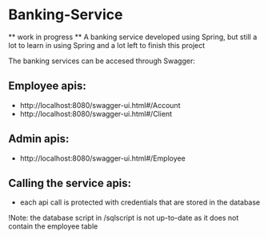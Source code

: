 # Banking-Service
** work in progress **
A banking service developed using Spring, but still a lot to learn in using Spring and a lot left to finish this project

The banking services can be accesed through Swagger:

## Employee apis: 
- http://localhost:8080/swagger-ui.html#/Account
- http://localhost:8080/swagger-ui.html#/Client

## Admin apis:
- http://localhost:8080/swagger-ui.html#/Employee

## Calling the service apis:
- each api call is protected with credentials that are stored in the database

!Note: the database script in /sqlscript is not up-to-date as it does not contain the employee table
